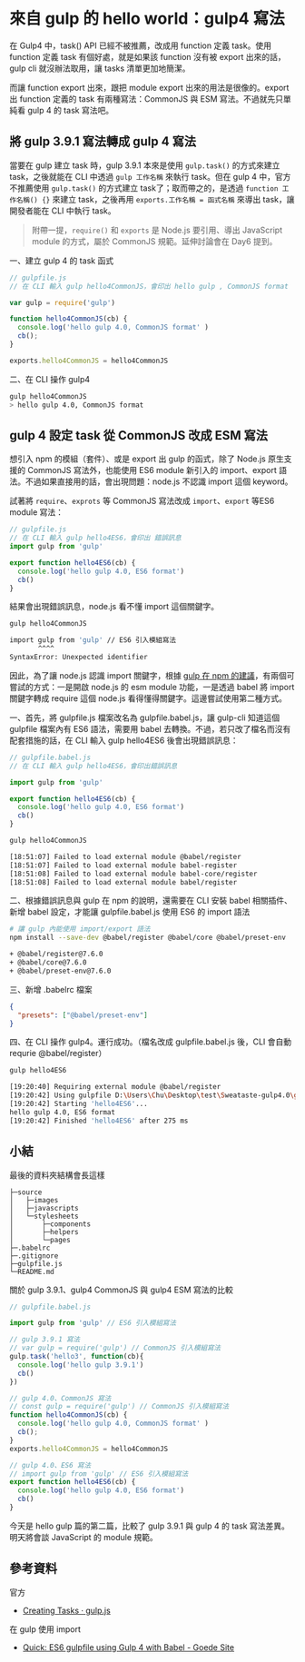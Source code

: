 # 來自 gulp 的 hello world：gulp4 寫法

在 Gulp4 中，task() API 已經不被推薦，改成用 function 定義 task。使用 function 定義 task 有個好處，就是如果該 function 沒有被 export 出來的話，gulp cli 就沒辦法取用，讓 tasks 清單更加地簡潔。

而讓 function export 出來，跟把 module export 出來的用法是很像的。export 出 function 定義的 task 有兩種寫法：CommonJS 與 ESM 寫法。不過就先只單純看 gulp 4 的 task 寫法吧。


## 將 gulp 3.9.1 寫法轉成 gulp 4 寫法

當要在 gulp 建立 task 時，gulp 3.9.1 本來是使用 `gulp.task()` 的方式來建立 task，之後就能在 CLI 中透過 `gulp 工作名稱` 來執行 task。但在 gulp 4 中，官方不推薦使用 `gulp.task()` 的方式建立 task了；取而帶之的，是透過 `function 工作名稱() {}` 來建立 task，之後再用 `exports.工作名稱 = 函式名稱` 來導出 task，讓開發者能在 CLI 中執行 task。

> 附帶一提，`require()` 和 `exports` 是 Node.js 要引用、導出 JavaScript module 的方式，屬於 CommonJS 規範。延伸討論會在 Day6 提到。


一、建立 gulp 4 的 task 函式 
```js
// gulpfile.js
// 在 CLI 輸入 gulp hello4CommonJS，會印出 hello gulp , CommonJS format

var gulp = require('gulp') 

function hello4CommonJS(cb) {
  console.log('hello gulp 4.0, CommonJS format' )
  cb();
}

exports.hello4CommonJS = hello4CommonJS
```

二、在 CLI 操作 gulp4

```bash
gulp hello4CommonJS
> hello gulp 4.0, CommonJS format
```


## gulp 4 設定 task 從 CommonJS 改成 ESM 寫法

想引入 npm 的模組（套件）、或是 export 出 gulp 的函式，除了 Node.js 原生支援的 CommonJS 寫法外，也能使用 ES6 module 新引入的 import、export 語法。不過如果直接用的話，會出現問題：node.js 不認識 import 這個 keyword。

試著將 `require`、`exprots` 等 CommonJS 寫法改成 `import`、`export` 等ES6 module 寫法： 
```js
// gulpfile.js
// 在 CLI 輸入 gulp hello4ES6，會印出 錯誤訊息
import gulp from 'gulp' 

export function hello4ES6(cb) {
  console.log('hello gulp 4.0, ES6 format')
  cb()
}
```

結果會出現錯誤訊息，node.js 看不懂 import 這個關鍵字。
```bash
gulp hello4CommonJS

import gulp from 'gulp' // ES6 引入模組寫法
       ^^^^
SyntaxError: Unexpected identifier
```

因此，為了讓 node.js 認識 import 關鍵字，根據 [gulp 在 npm 的建議](https://www.npmjs.com/package/gulp#use-latest-javascript-version-in-your-gulpfile)，有兩個可嘗試的方式：一是開啟 node.js 的 esm module 功能，一是透過 babel 將 import 關鍵字轉成 require 這個 node.js 看得懂得關鍵字。這邊嘗試使用第二種方式。

一、首先，將 gulpfile.js 檔案改名為 gulpfile.babel.js，讓 gulp-cli 知道這個 gulpfile 檔案內有 ES6 語法，需要用 babel 去轉換。不過，若只改了檔名而沒有配套措施的話，在 CLI 輸入 gulp hello4ES6 後會出現錯誤訊息：

```js
// gulpfile.babel.js
// 在 CLI 輸入 gulp hello4ES6，會印出錯誤訊息

import gulp from 'gulp' 

export function hello4ES6(cb) {
  console.log('hello gulp 4.0, ES6 format')
  cb()
}
```

```bash
gulp hello4CommonJS

[18:51:07] Failed to load external module @babel/register
[18:51:07] Failed to load external module babel-register
[18:51:08] Failed to load external module babel-core/register
[18:51:08] Failed to load external module babel/register
```

二、根據錯誤訊息與 gulp 在 npm 的說明，還需要在 CLI 安裝 babel 相關插件、新增 babel 設定，才能讓 gulpfile.babel.js 使用 ES6 的 import 語法

```bash
# 讓 gulp 內能使用 import/export 語法
npm install --save-dev @babel/register @babel/core @babel/preset-env

+ @babel/register@7.6.0
+ @babel/core@7.6.0
+ @babel/preset-env@7.6.0
```

三、新增 .babelrc 檔案

```json
{
  "presets": ["@babel/preset-env"]
}
```

四、在 CLI 操作 gulp4。運行成功。（檔名改成 gulpfile.babel.js 後，CLI 會自動 requrie @babel/register）

```bash
gulp hello4ES6

[19:20:40] Requiring external module @babel/register
[19:20:42] Using gulpfile D:\Users\Chu\Desktop\test\Sweataste-gulp4.0\gulpfile.babel.js
[19:20:42] Starting 'hello4ES6'...
hello gulp 4.0, ES6 format
[19:20:42] Finished 'hello4ES6' after 275 ms
```



## 小結 

最後的資料夾結構會長這樣
```
├─source
│   ├─images
│   ├─javascripts
│   └─stylesheets
│       ├─components
│       ├─helpers
│       └─pages
├─.babelrc
├─.gitignore
├─gulpfile.js
└─README.md 
```

關於 gulp 3.9.1、gulp4 CommonJS 與 gulp4 ESM 寫法的比較
```js
// gulpfile.babel.js

import gulp from 'gulp' // ES6 引入模組寫法

// gulp 3.9.1 寫法
// var gulp = require('gulp') // CommonJS 引入模組寫法
gulp.task('hello3', function(cb){
  console.log('hello gulp 3.9.1')
  cb()
})

// gulp 4.0、CommonJS 寫法
// const gulp = require('gulp') // CommonJS 引入模組寫法
function hello4CommonJS(cb) {
  console.log('hello gulp 4.0, CommonJS format' )
  cb();
}
exports.hello4CommonJS = hello4CommonJS

// gulp 4.0、ES6 寫法
// import gulp from 'gulp' // ES6 引入模組寫法
export function hello4ES6(cb) {
  console.log('hello gulp 4.0, ES6 format')
  cb()
}
```

今天是 hello gulp 篇的第二篇，比較了 gulp 3.9.1 與 gulp 4 的 task 寫法差異。明天將會談 JavaScript 的 module 規範。

## 參考資料

官方
* [Creating Tasks · gulp.js](https://gulpjs.com/docs/en/getting-started/creating-tasks)

在 gulp 使用 import
* [Quick: ES6 gulpfile using Gulp 4 with Babel - Goede Site](https://goede.site/quick-es6-gulpfile-using-gulp-4-with-babel)